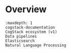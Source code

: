 # Overview

```{toctree}
:maxdepth: 1
cogstack-documentation
CogStack ecosystem (v1)
Data pipelines
Elasticsearch
Natural Language Processing
```